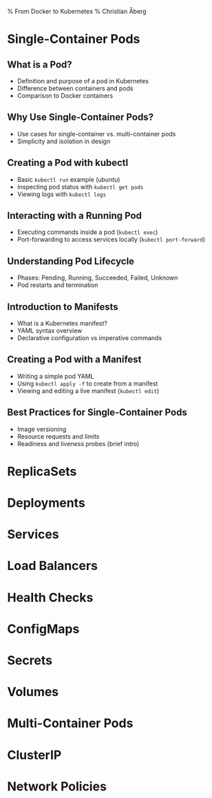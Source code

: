 % From Docker to Kubernetes
% Christian Åberg

# Single-Container Pods

## What is a Pod?
- Definition and purpose of a pod in Kubernetes
- Difference between containers and pods
- Comparison to Docker containers

## Why Use Single-Container Pods?
- Use cases for single-container vs. multi-container pods
- Simplicity and isolation in design

## Creating a Pod with kubectl
- Basic `kubectl run` example (ubuntu)
- Inspecting pod status with `kubectl get pods`
- Viewing logs with `kubectl logs`

## Interacting with a Running Pod
- Executing commands inside a pod (`kubectl exec`)
- Port-forwarding to access services locally (`kubectl port-forward`)

## Understanding Pod Lifecycle
- Phases: Pending, Running, Succeeded, Failed, Unknown
- Pod restarts and termination

## Introduction to Manifests
- What is a Kubernetes manifest?
- YAML syntax overview
- Declarative configuration vs imperative commands

## Creating a Pod with a Manifest
- Writing a simple pod YAML
- Using `kubectl apply -f` to create from a manifest
- Viewing and editing a live manifest (`kubectl edit`)

## Best Practices for Single-Container Pods
- Image versioning
- Resource requests and limits
- Readiness and liveness probes (brief intro)

# ReplicaSets

# Deployments

# Services

# Load Balancers

# Health Checks

# ConfigMaps

# Secrets

# Volumes

# Multi-Container Pods

# ClusterIP

# Network Policies

<!--

Create the chapter specified by the user.

Use only the following images in examples:
- `ubuntu`
- `nginx`
- `wordpress`
- `mysql`

Assume the user is running Kubernetes locally (e.g., via MicroK8s or Minikube), and tailor all network-related explanations accordingly. Clearly highlight how the behavior differs from deployments on real cloud platforms.

Add new subsections where needed to improve structure or clarity.

Maintain fluent, pedagogical language while avoiding excessive use of bullet points.

Prefer oversimplifications to overly detailed explanations.

 -->
